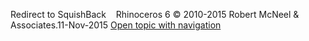 ---
---

Redirect to SquishBack&#160;
&#160;
Rhinoceros 6 © 2010-2015 Robert McNeel &amp; Associates.11-Nov-2015
 [Open topic with navigation](squishback.html) 

